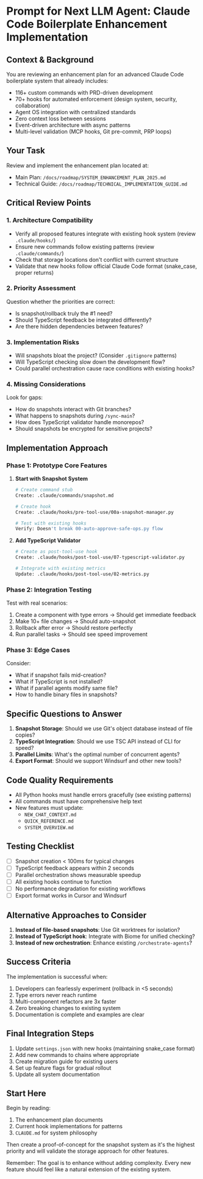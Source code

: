 # Prompt for Next LLM Agent: Claude Code Boilerplate Enhancement Implementation

## Context & Background

You are reviewing an enhancement plan for an advanced Claude Code boilerplate system that already includes:
- 116+ custom commands with PRD-driven development
- 70+ hooks for automated enforcement (design system, security, collaboration)
- Agent OS integration with centralized standards
- Zero context loss between sessions
- Event-driven architecture with async patterns
- Multi-level validation (MCP hooks, Git pre-commit, PRP loops)

## Your Task

Review and implement the enhancement plan located at:
- Main Plan: `/docs/roadmap/SYSTEM_ENHANCEMENT_PLAN_2025.md`
- Technical Guide: `/docs/roadmap/TECHNICAL_IMPLEMENTATION_GUIDE.md`

## Critical Review Points

### 1. Architecture Compatibility
- Verify all proposed features integrate with existing hook system (review `.claude/hooks/`)
- Ensure new commands follow existing patterns (review `.claude/commands/`)
- Check that storage locations don't conflict with current structure
- Validate that new hooks follow official Claude Code format (snake_case, proper returns)

### 2. Priority Assessment
Question whether the priorities are correct:
- Is snapshot/rollback truly the #1 need? 
- Should TypeScript feedback be integrated differently?
- Are there hidden dependencies between features?

### 3. Implementation Risks
- Will snapshots bloat the project? (Consider `.gitignore` patterns)
- Will TypeScript checking slow down the development flow?
- Could parallel orchestration cause race conditions with existing hooks?

### 4. Missing Considerations
Look for gaps:
- How do snapshots interact with Git branches?
- What happens to snapshots during `/sync-main`?
- How does TypeScript validator handle monorepos?
- Should snapshots be encrypted for sensitive projects?

## Implementation Approach

### Phase 1: Prototype Core Features

1. **Start with Snapshot System**
   ```bash
   # Create command stub
   Create: .claude/commands/snapshot.md
   
   # Create hook
   Create: .claude/hooks/pre-tool-use/00a-snapshot-manager.py
   
   # Test with existing hooks
   Verify: Doesn't break 00-auto-approve-safe-ops.py flow
   ```

2. **Add TypeScript Validator**
   ```bash
   # Create as post-tool-use hook
   Create: .claude/hooks/post-tool-use/07-typescript-validator.py
   
   # Integrate with existing metrics
   Update: .claude/hooks/post-tool-use/02-metrics.py
   ```

### Phase 2: Integration Testing

Test with real scenarios:
1. Create a component with type errors → Should get immediate feedback
2. Make 10+ file changes → Should auto-snapshot
3. Rollback after error → Should restore perfectly
4. Run parallel tasks → Should see speed improvement

### Phase 3: Edge Cases

Consider:
- What if snapshot fails mid-creation?
- What if TypeScript is not installed?
- What if parallel agents modify same file?
- How to handle binary files in snapshots?

## Specific Questions to Answer

1. **Snapshot Storage**: Should we use Git's object database instead of file copies?
2. **TypeScript Integration**: Should we use TSC API instead of CLI for speed?
3. **Parallel Limits**: What's the optimal number of concurrent agents?
4. **Export Format**: Should we support Windsurf and other new tools?

## Code Quality Requirements

- All Python hooks must handle errors gracefully (see existing patterns)
- All commands must have comprehensive help text
- New features must update:
  - `NEW_CHAT_CONTEXT.md` 
  - `QUICK_REFERENCE.md`
  - `SYSTEM_OVERVIEW.md`

## Testing Checklist

- [ ] Snapshot creation < 100ms for typical changes
- [ ] TypeScript feedback appears within 2 seconds
- [ ] Parallel orchestration shows measurable speedup
- [ ] All existing hooks continue to function
- [ ] No performance degradation for existing workflows
- [ ] Export format works in Cursor and Windsurf

## Alternative Approaches to Consider

1. **Instead of file-based snapshots**: Use Git worktrees for isolation?
2. **Instead of TypeScript hook**: Integrate with Biome for unified checking?
3. **Instead of new orchestration**: Enhance existing `/orchestrate-agents`?

## Success Criteria

The implementation is successful when:
1. Developers can fearlessly experiment (rollback in <5 seconds)
2. Type errors never reach runtime
3. Multi-component refactors are 3x faster
4. Zero breaking changes to existing system
5. Documentation is complete and examples are clear

## Final Integration Steps

1. Update `settings.json` with new hooks (maintaining snake_case format)
2. Add new commands to chains where appropriate
3. Create migration guide for existing users
4. Set up feature flags for gradual rollout
5. Update all system documentation

## Start Here

Begin by reading:
1. The enhancement plan documents
2. Current hook implementations for patterns
3. `CLAUDE.md` for system philosophy

Then create a proof-of-concept for the snapshot system as it's the highest priority and will validate the storage approach for other features.

Remember: The goal is to enhance without adding complexity. Every new feature should feel like a natural extension of the existing system.